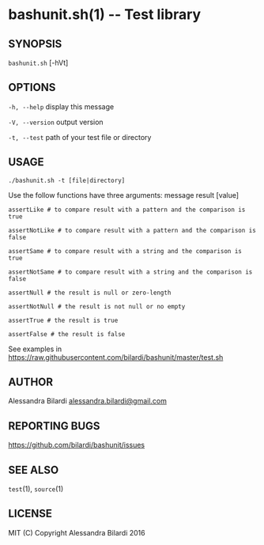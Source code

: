bashunit.sh(1) -- Test library
=================================

## SYNOPSIS

`bashunit.sh` [-hVt]

## OPTIONS

  `-h, --help`              display this message

  `-V, --version`           output version

  `-t, --test`              path of your test file or directory

## USAGE

    ./bashunit.sh -t [file|directory]

  Use the follow functions have three arguments: message result [value]

    assertLike # to compare result with a pattern and the comparison is true

    assertNotLike # to compare result with a pattern and the comparison is false

    assertSame # to compare result with a string and the comparison is true

    assertNotSame # to compare result with a string and the comparison is false

    assertNull # the result is null or zero-length 

    assertNotNull # the result is not null or no empty

    assertTrue # the result is true

    assertFalse # the result is false

  See examples in https://raw.githubusercontent.com/bilardi/bashunit/master/test.sh

## AUTHOR

  Alessandra Bilardi <alessandra.bilardi@gmail.com>

## REPORTING BUGS

  https://github.com/bilardi/bashunit/issues

## SEE ALSO

  `test`(1), `source`(1)

## LICENSE

  MIT (C) Copyright Alessandra Bilardi 2016

